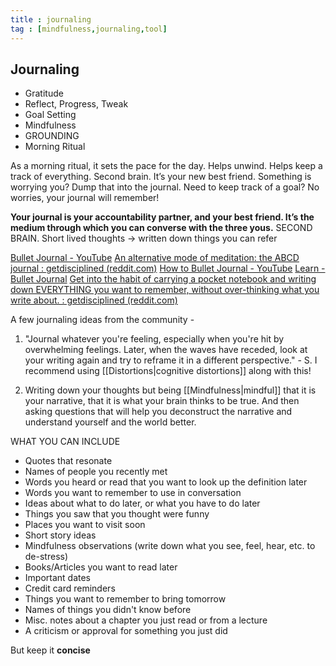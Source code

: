 ```yaml
---
title : journaling
tag : [mindfulness,journaling,tool]
---
```



## Journaling

- Gratitude
- Reflect, Progress, Tweak
- Goal Setting
- Mindfulness
- GROUNDING
- Morning Ritual


As a morning ritual, it sets the pace for the day. Helps unwind. Helps keep a track of everything. Second brain. It’s your new best friend. Something is worrying you? Dump that into the journal. Need to keep track of a goal? No worries, your journal will remember! 

**Your journal is your accountability partner, and your best friend. It’s the medium through which you can converse with the three yous.**  SECOND BRAIN. Short lived thoughts -> written down things you can refer 

[Bullet Journal - YouTube](https://www.youtube.com/watch?v=GfRf43JTqY4)
[An alternative mode of meditation: the ABCD journal : getdisciplined (reddit.com)](https://www.reddit.com/r/getdisciplined/comments/1mw6au/an_alternative_mode_of_meditation_the_abcd_journal/)
[How to Bullet Journal - YouTube](https://www.youtube.com/watch?v=fm15cmYU0IM)
[Learn - Bullet Journal](https://bulletjournal.com/pages/learn)
[Get into the habit of carrying a pocket notebook and writing down EVERYTHING you want to remember, without over-thinking what you write about. : getdisciplined (reddit.com)](https://www.reddit.com/r/getdisciplined/comments/2iwjvu/method_get_into_the_habit_of_carrying_a_pocket/)


A few journaling ideas from the community - 

1. "Journal whatever you're feeling, especially when you're hit by overwhelming feelings. Later, when the waves have receded, look at your writing again and try to reframe it in a different perspective."  - S. I recommend using [[Distortions|cognitive distortions]] along with this!

2.  Writing down your thoughts but being [[Mindfulness|mindful]] that it is your narrative, that it is what your brain thinks to be true. And then asking questions that will help you deconstruct the narrative and understand yourself and the world better. 

WHAT YOU CAN INCLUDE

- Quotes that resonate 
- Names of people you recently met
- Words you heard or read that you want to look up the definition later
- Words you want to remember to use in conversation
- Ideas about what to do later, or what you have to do later
- Things you saw that you thought were funny
- Places you want to visit soon
- Short story ideas
- Mindfulness observations (write down what you see, feel, hear, etc. to de-stress)
- Books/Articles you want to read later
- Important dates
- Credit card reminders
- Things you want to remember to bring tomorrow
- Names of things you didn't know before
- Misc. notes about a chapter you just read or from a lecture
- A criticism or approval for something you just did


But keep it **concise**

